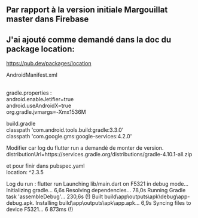 Par rapport à la version initiale Margouillat master dans Firebase
-
 J'ai ajouté comme demandé dans la doc du package location:
-

https://pub.dev/packages/location
<br/>

AndroidManifest.xml
<br/>
<uses-permission android:name="android.permission.ACCESS_FINE_LOCATION" />
<br/>
<!--  -->
gradle.properties :
<br/>
android.enableJetifier=true
<br/>
android.useAndroidX=true
<br/>
org.gradle.jvmargs=-Xmx1536M
<br/>
<!--  -->
build.gradle
<br/>
classpath 'com.android.tools.build:gradle:3.3.0'
<br/>
classpath 'com.google.gms:google-services:4.2.0'
<br/>
<!--  -->
Modifier car log du flutter run a demandé de monter de version.
<br/>
distributionUrl=https\://services.gradle.org/distributions/gradle-4.10.1-all.zip
<br/>
<!--  -->
et pour finir dans pubspec.yaml
<br/>
location: ^2.3.5
<br/>

Log du run :
 flutter run
Launching lib/main.dart on F5321 in debug mode...
Initializing gradle...                                              6,6s
Resolving dependencies...                                          78,0s
Running Gradle task 'assembleDebug'...                            230,6s (!)
Built build\app\outputs\apk\debug\app-debug.apk.
Installing build\app\outputs\apk\app.apk...                         6,9s
Syncing files to device F5321...                                 6 873ms (!)

